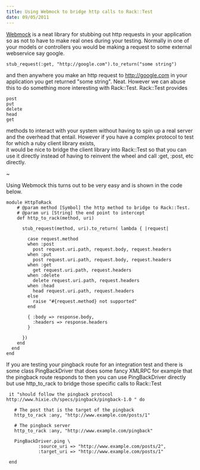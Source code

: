 ```yaml
--- 
title: Using Webmock to bridge http calls to Rack::Test
date: 09/05/2011
--- 
```


[Webmock](https://github.com/bblimke/webmock) is a neat library for
stubbing out http requests in your application so as not to have
to make real ones during your testing. Normally in one of your models
or controllers you would be making a request to some external webservice
say google.

    stub_request(:get, "http://google.com").to_return("some string")

and then anywhere you make an http request to http://google.com in your
application you get returned "some string". Neat. However we can abuse
this to do something more interesting with Rack::Test. Rack::Test provides

    post
    put
    delete
    head
    get

methods to interact with your system without having to spin up a real
server and the overhead that entail. However if you have a complex
protocol to test for which a ruby client library exists,  
it would be nice to bridge the client library into Rack::Test so 
that you can use it directly instead of having to reinvent
the wheel and call :get, :post, etc directly.

~

Using Webmock this turns out to be very easy and
is shown in the code below.

    module HttpToRack
        # @param method [Symbol] the http method to bridge to Rack::Test.
        # @param uri [String] the end point to intercept
        def http_to_rack(method, uri)

          stub_request(method, uri).to_return( lambda { |request|

            case request.method
            when :post
              post request.uri.path, request.body, request.headers
            when :put
              post request.uri.path, request.body, request.headers
            when :get
              get request.uri.path, request.headers
            when :delete
              delete request.uri.path, request.headers
            when :head
              head request.uri.path, request.headers
            else
              raise "#{request.method} not supported"
            end

            { :body => response.body, 
              :headers => response.headers 
            }

          })
        end
      end
    end

 If you are testing your pingback route for an integration test and there is
some class PingBackDriver that does some fancy XMLRPC for example that the
pingback route responds to then you can use PingBackDriver directly but use
http_to_rack to bridge those specific calls to Rack::Test

     it "should follow the pingback protocol http://www.hixie.ch/specs/pingback/pingback-1.0 " do

       # The post that is the target of the pingback
       http_to_rack :any, "http://www.example.com/posts/1"

       # The pingback server
       http_to_rack :any, "http://www.example.com/pingback"

       PingBackDriver.ping \
                :source_uri => "http://www.example.com/posts/2", 
                :target_uri => "http://www.example.com/posts/1" 

     end
     

